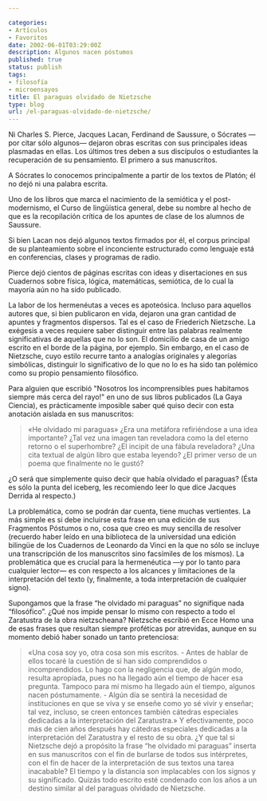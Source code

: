 ```yaml
---

categories:
- Artículos
- Favoritos
date: 2002-06-01T03:29:00Z
description: Algunos nacen póstumos
published: true
status: publish
tags:
- filosofía
- microensayos
title: El paraguas olvidado de Nietzsche
type: blog
url: /el-paraguas-olvidado-de-nietzsche/
---
```


Ni Charles S. Pierce, Jacques Lacan, Ferdinand de Saussure, o Sócrates —por citar sólo algunos— dejaron obras escritas con sus principales ideas plasmadas en ellas. Los últimos tres deben a sus discípulos o estudiantes la recuperación de su pensamiento. El primero a sus manuscritos.

A Sócrates lo conocemos principalmente a partir de los textos de Platón; él no dejó ni una palabra escrita.

Uno de los libros que marca el nacimiento de la semiótica y el post-modernismo, el Curso de lingüística general, debe su nombre al hecho de que es la recopilación crítica de los apuntes de clase de los alumnos de Saussure.

Si bien Lacan nos dejó algunos textos firmados por él, el corpus principal de su planteamiento sobre el inconciente estructurado como lenguaje está en conferencias, clases y programas de radio.

Pierce dejó cientos de páginas escritas con ideas y disertaciones en sus Cuadernos sobre física, lógica, matemáticas, semiótica, de lo cual la mayoría aún no ha sido publicado.

La labor de los hermenéutas a veces es apoteósica. Incluso para aquellos autores que, si bien publicaron en vida, dejaron una gran cantidad de apuntes y fragmentos dispersos. Tal es el caso de Friederich Nietzsche. La exégesis a veces requiere saber distinguir entre las palabras realmente significativas de aquellas que no lo son. El domicilio de casa de un amigo escrito en el borde de la página, por ejemplo. Sin embargo, en el caso de Nietzsche, cuyo estilo recurre tanto a analogías originales y alegorías simbólicas, distinguir lo significativo de lo que no lo es ha sido tan polémico como su propio pensamiento filosófico.

Para alguien que escribió "Nosotros los incomprensibles pues habitamos siempre más cerca del rayo!" en uno de sus libros publicados (La Gaya Ciencia), es prácticamente imposible saber qué quiso decir con esta anotación aislada en sus manuscritos:

>«He olvidado mi paraguas»
¿Era una metáfora refiriéndose a una idea importante? ¿Tal vez una imagen tan reveladora como la del eterno retorno o el superhombre? ¿El incipit de una fábula reveladora? ¿Una cita textual de algún libro que estaba leyendo? ¿El primer verso de un poema que finalmente no le gustó?

¿O será que simplemente quiso decir que había olvidado el paraguas?
(Ésta es sólo la punta del iceberg, les recomiendo leer lo que dice Jacques Derrida al respecto.)

La problemática, como se podrán dar cuenta, tiene muchas vertientes. La más simple es si debe incluirse esta frase en una edición de sus Fragmentos Póstumos o no, cosa que creo es muy sencilla de resolver (recuerdo haber leído en una biblioteca de la universidad una edición bilingüe de los Cuadernos de Leonardo da Vinci en la que no sólo se incluye una transcripción de los manuscritos sino facsímiles de los mismos). La problemática que es crucial para la hermenéutica —y por lo tanto para cualquier lector— es con respecto a los alcances y limitaciones de la interpretación del texto (y, finalmente, a toda interpretación de cualquier signo).

Supongamos que la frase “he olvidado mi paraguas” no signifique nada “filosófico”. ¿Qué nos impide pensar lo mismo con respecto a todo el Zaratustra de la obra nietzscheana?
Nietzsche escribió en Ecce Homo una de esas frases que resultan siempre proféticas por atrevidas, aunque en su momento debió haber sonado un tanto pretenciosa:

>«Una cosa soy yo, otra cosa son mis escritos. - Antes de hablar de ellos tocaré la cuestión de si han sido comprendidos o incomprendidos. Lo hago con la negligencia que, de algún modo, resulta apropiada, pues no ha llegado aún el tiempo de hacer esa pregunta. Tampoco para mí mismo ha llegado aún el tiempo, algunos nacen póstumamente. - Algún día se sentirá la necesidad de instituciones en que se viva y se enseñe como yo sé vivir y enseñar; tal vez, incluso, se creen entonces también cátedras especiales dedicadas a la interpretación del Zaratustra.»
Y efectivamente, poco más de cien años después hay cátedras especiales dedicadas a la interpretación del Zaratustra y el resto de su obra. ¿Y que tal si Nietzsche dejó a propósito la frase “he olvidado mi paraguas” inserta en sus manuscritos con el fin de burlarse de todos sus intérpretes, con el fin de hacer de la interpretación de sus textos una tarea inacabable?
El tiempo y la distancia son implacables con los signos y su significado. Quizás todo escrito esté condenado con los años a un destino similar al del paraguas olvidado de Nietzsche.
